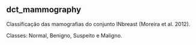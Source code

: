 ## dct_mammography

Classificação das mamografias do conjunto INbreast (Moreira et al. 2012).

Classes: Normal, Benigno, Suspeito e Maligno.

